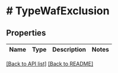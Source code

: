 # # TypeWafExclusion

## Properties

Name | Type | Description | Notes
------------ | ------------- | ------------- | -------------

[[Back to API list]](../../README.md#endpoints) [[Back to README]](../../README.md)
